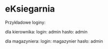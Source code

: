 # eKsiegarnia
Przykładowe loginy:

dla kierownika:
login: admin
hasło: admin


dla magazyniera:
login: magazynier
hasło: admin
